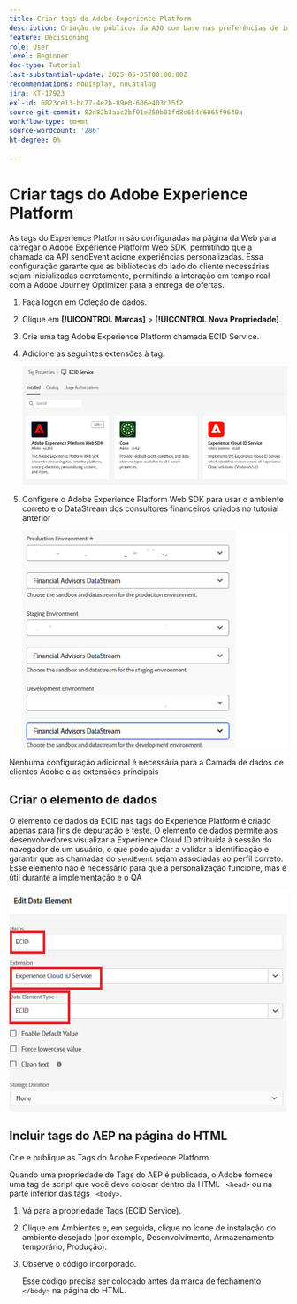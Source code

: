 ```yaml
---
title: Criar tags do Adobe Experience Platform
description: Criação de públicos da AJO com base nas preferências de investimento do usuário (ações, títulos, CDs)
feature: Decisioning
role: User
level: Beginner
doc-type: Tutorial
last-substantial-update: 2025-05-05T00:00:00Z
recommendations: noDisplay, noCatalog
jira: KT-17923
exl-id: 6823ce13-bc77-4e2b-89e0-606e403c15f2
source-git-commit: 82d82b3aac2bf91e259b01fd8c6b4d6065f9640a
workflow-type: tm+mt
source-wordcount: '286'
ht-degree: 0%

---
```


# Criar tags do Adobe Experience Platform

As tags do Experience Platform são configuradas na página da Web para carregar o Adobe Experience Platform Web SDK, permitindo que a chamada da API sendEvent acione experiências personalizadas. Essa configuração garante que as bibliotecas do lado do cliente necessárias sejam inicializadas corretamente, permitindo a interação em tempo real com a Adobe Journey Optimizer para a entrega de ofertas.

1. Faça logon em Coleção de dados.
1. Clique em **[!UICONTROL Marcas]** > **[!UICONTROL Nova Propriedade]**.
1. Crie uma tag Adobe Experience Platform chamada ECID Service.
1. Adicione as seguintes extensões à tag:

   ![extensões-tags](assets/ecid-tag.png)

1. Configure o Adobe Experience Platform Web SDK para usar o ambiente correto e o DataStream dos consultores financeiros criados no tutorial anterior

   ![web-sdk-configuration](assets/web-sdk-configuration.png)

Nenhuma configuração adicional é necessária para a Camada de dados de clientes Adobe e as extensões principais

## Criar o elemento de dados

O elemento de dados da ECID nas tags do Experience Platform é criado apenas para fins de depuração e teste. O elemento de dados permite aos desenvolvedores visualizar a Experience Cloud ID atribuída à sessão do navegador de um usuário, o que pode ajudar a validar a identificação e garantir que as chamadas do `sendEvent` sejam associadas ao perfil correto. Esse elemento não é necessário para que a personalização funcione, mas é útil durante a implementação e o QA

![ecid](assets/ecid-data-element.png)


## Incluir tags do AEP na página do HTML

Crie e publique as Tags do Adobe Experience Platform.

Quando uma propriedade de Tags do AEP é publicada, o Adobe fornece uma tag de script que você deve colocar dentro da HTML ``` <head>``` ou na parte inferior das tags ``` <body>```.

1. Vá para a propriedade Tags (ECID Service).

1. Clique em Ambientes e, em seguida, clique no ícone de instalação do ambiente desejado (por exemplo, Desenvolvimento, Armazenamento temporário, Produção).

1. Observe o código incorporado.

   Esse código precisa ser colocado antes da marca de fechamento ```</body>``` na página do HTML.
